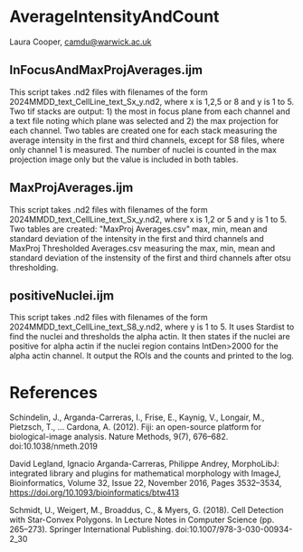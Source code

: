 # AverageIntensityAndCount
Laura Cooper, camdu@warwick.ac.uk

## InFocusAndMaxProjAverages.ijm
This script takes .nd2 files with filenames of the form 2024MMDD_text_CellLine_text_Sx_y.nd2, where x is 1,2,5 or 8 and y is 1 to 5. Two tif stacks are output: 1) the most in focus plane from each channel and a text file noting which plane was selected and 2) the max projection for each channel. Two tables are created one for each stack measuring the average intensity in the first and third channels, except for S8 files, where only channel 1 is measured. The number of nuclei is counted in the max projection image only but the value is included in both tables.

## MaxProjAverages.ijm
This script takes .nd2 files with filenames of the form 2024MMDD_text_CellLine_text_Sx_y.nd2, where x is 1,2 or 5 and y is 1 to 5. Two tables are created: "MaxProj Averages.csv" max, min, mean and standard deviation of the intensity in the first and third channels and MaxProj Thresholded Averages.csv measuring the max, min, mean and standard deviation of the instensity of the first and third channels after otsu thresholding.

## positiveNuclei.ijm
This script takes .nd2 files with filenames of the form 2024MMDD_text_CellLine_text_S8_y.nd2, where y is 1 to 5. It uses Stardist to find the nuclei and thresholds the alpha actin. It then states if the nuclei are positive for alpha actin if the nuclei region contains IntDen>2000 for the alpha actin channel. It output the ROIs and the counts and printed to the log.

# References
Schindelin, J., Arganda-Carreras, I., Frise, E., Kaynig, V., Longair, M., Pietzsch, T., … Cardona, A. (2012). Fiji: an open-source platform for biological-image analysis. Nature Methods, 9(7), 676–682. doi:10.1038/nmeth.2019

David Legland, Ignacio Arganda-Carreras, Philippe Andrey, MorphoLibJ: integrated library and plugins for mathematical morphology with ImageJ, Bioinformatics, Volume 32, Issue 22, November 2016, Pages 3532–3534, https://doi.org/10.1093/bioinformatics/btw413

Schmidt, U., Weigert, M., Broaddus, C., & Myers, G. (2018). Cell Detection with Star-Convex Polygons. In Lecture Notes in Computer Science (pp. 265–273). Springer International Publishing. doi:10.1007/978-3-030-00934-2_30
